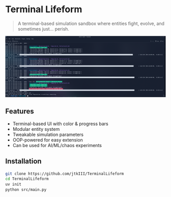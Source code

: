 # Terminal Lifeform

> A terminal-based simulation sandbox where entities fight, evolve, and sometimes just... perish.

![screenshot](docs/screenshot.png)

## Features

- Terminal-based UI with color & progress bars
- Modular entity system
- Tweakable simulation parameters
- OOP-powered for easy extension
- Can be used for AI/ML/chaos experiments

## Installation

```bash
git clone https://github.com/jtkIII/TerminalLifeform
cd TerminalLifeform
uv init
python src/main.py
